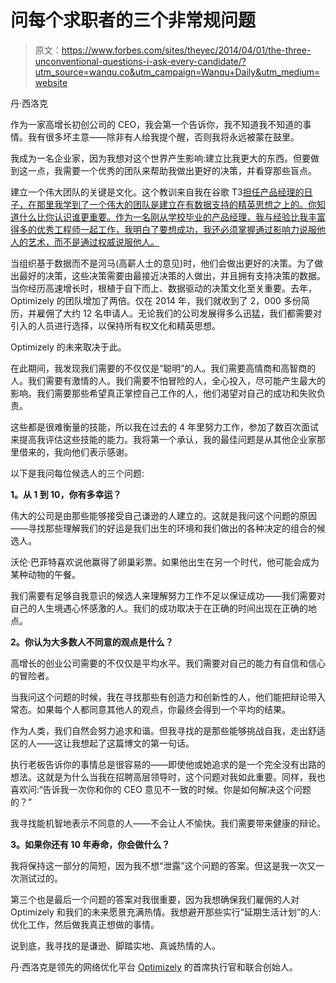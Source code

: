 # 问每个求职者的三个非常规问题

> 原文：<https://www.forbes.com/sites/theyec/2014/04/01/the-three-unconventional-questions-i-ask-every-candidate/?utm_source=wanqu.co&utm_campaign=Wanqu+Daily&utm_medium=website>

丹·西洛克

作为一家高增长初创公司的 CEO，我会第一个告诉你，我不知道我不知道的事情。我有很多坏主意——除非有人给我提个醒，否则我将永远被蒙在鼓里。

我成为一名企业家，因为我想对这个世界产生影响:建立比我更大的东西。但要做到这一点，我需要一个优秀的团队来帮助我做出更好的决策，并看穿那些盲点。

建立一个伟大团队的关键是文化。这个教训来自我在谷歌 T3<fbs-quotecard article-quote-card="" ticker="GOOG" exchange="NASDAQ" type="organization" natural-id="fred/company/1821" closing-price="0.0" current-price="0.0" link="/companies/google/" name="Google">[担任产品经理的日子，在那里我学到了一个伟大的团队是建立在有数据支持的精英思想之上的。你知道什么比你认识谁更重要。作为一名刚从学校毕业的产品经理，我与经验比我丰富得多的优秀工程师一起工作，我明白了要想成功，我还必须掌握通过影响力说服他人的艺术，而不是通过权威说服他人。](/companies/google/)</fbs-quotecard>

当组织基于数据而不是河马(高薪人士的意见)时，他们会做出更好的决策。为了做出最好的决策，这些决策需要由最接近决策的人做出，并且拥有支持决策的数据。当你经历高速增长时，根植于自下而上、数据驱动的决策文化至关重要。去年，Optimizely 的团队增加了两倍。仅在 2014 年，我们就收到了 2，000 多份简历，并雇佣了大约 12 名申请人。无论我们的公司发展得多么迅猛，我们都需要对引入的人员进行选择，以保持所有权文化和精英思想。

 <fbs-ad position="inread" progressive="" ad-id="article-0-inread" aria-hidden="true" role="presentation">Optimizely 的未来取决于此。

在此期间，我发现我们需要的不仅仅是“聪明”的人。我们需要高情商和高智商的人。我们需要有激情的人。我们需要不怕冒险的人，全心投入，尽可能产生最大的影响。我们需要那些希望真正掌控自己工作的人，他们渴望对自己的成功和失败负责。

这些都是很难衡量的技能，所以我在过去的 4 年里努力工作，参加了数百次面试来提高我评估这些技能的能力。我将第一个承认，我的最佳问题是从其他企业家那里借来的，我向他们表示感谢。

以下是我问每位候选人的三个问题:

**1。从 1 到 10，你有多幸运？**

伟大的公司是由那些能够接受自己谦逊的人建立的。这就是我问这个问题的原因——寻找那些理解我们的好运是我们出生的环境和我们做出的各种决定的组合的候选人。

沃伦·巴菲特喜欢说他赢得了卵巢彩票。如果他出生在另一个时代，他可能会成为某种动物的午餐。

我们需要有足够自我意识的候选人来理解努力工作不足以保证成功——我们需要对自己的人生境遇心怀感激的人。我们的成功取决于在正确的时间出现在正确的地点。

**2。你认为大多数人不同意的观点是什么？**

高增长的创业公司需要的不仅仅是平均水平。我们需要对自己的能力有自信和信心的冒险者。

当我问这个问题的时候，我在寻找那些有创造力和创新性的人，他们能把辩论带入常态。如果每个人都同意其他人的观点，你最终会得到一个平均的结果。

作为人类，我们自然会努力追求和谐。但我寻找的是那些能够挑战自我，走出舒适区的人——这让我想起了这篇博文的第一句话。

执行老板告诉你的事情总是很容易的——即使他或她追求的是一个完全没有出路的想法。这就是为什么当我在招聘高层领导时，这个问题对我如此重要。同样，我也喜欢问:“告诉我一次你和你的 CEO 意见不一致的时候。你是如何解决这个问题的？”

我寻找能机智地表示不同意的人——不会让人不愉快。我们需要带来健康的辩论。

**3。如果你还有 10 年寿命，你会做什么？**

我将保持这一部分的简短，因为我不想“泄露”这个问题的答案。但这是我一次又一次测试过的。

第三个也是最后一个问题的答案对我很重要，因为我想确保我们雇佣的人对 Optimizely 和我们的未来愿景充满热情。我想避开那些实行“延期生活计划”的人:优化工作，然后做我真正想做的事情。

说到底，我寻找的是谦逊、脚踏实地、真诚热情的人。

丹·西洛克是领先的网络优化平台 [Optimizely](https://www.optimizely.com/) 的首席执行官和联合创始人。</fbs-ad>